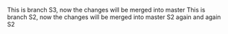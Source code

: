 This is branch S3, now the changes will be merged into master
This is branch S2, now the changes will be merged into master S2 again and again S2
